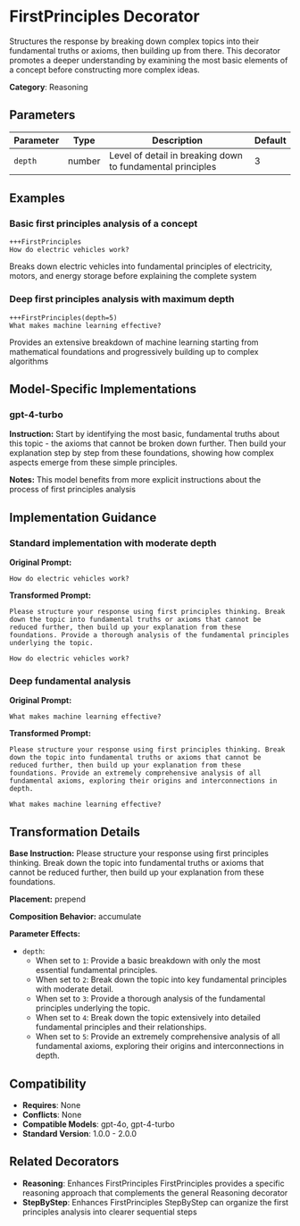 # FirstPrinciples Decorator

Structures the response by breaking down complex topics into their fundamental truths or axioms, then building up from there. This decorator promotes a deeper understanding by examining the most basic elements of a concept before constructing more complex ideas.

**Category**: Reasoning

## Parameters

| Parameter | Type | Description | Default |
|-----------|------|-------------|--------|
| `depth` | number | Level of detail in breaking down to fundamental principles | 3 |

## Examples

### Basic first principles analysis of a concept

```
+++FirstPrinciples
How do electric vehicles work?
```

Breaks down electric vehicles into fundamental principles of electricity, motors, and energy storage before explaining the complete system

### Deep first principles analysis with maximum depth

```
+++FirstPrinciples(depth=5)
What makes machine learning effective?
```

Provides an extensive breakdown of machine learning starting from mathematical foundations and progressively building up to complex algorithms

## Model-Specific Implementations

### gpt-4-turbo

**Instruction:** Start by identifying the most basic, fundamental truths about this topic - the axioms that cannot be broken down further. Then build your explanation step by step from these foundations, showing how complex aspects emerge from these simple principles.

**Notes:** This model benefits from more explicit instructions about the process of first principles analysis


## Implementation Guidance

### Standard implementation with moderate depth

**Original Prompt:**
```
How do electric vehicles work?
```

**Transformed Prompt:**
```
Please structure your response using first principles thinking. Break down the topic into fundamental truths or axioms that cannot be reduced further, then build up your explanation from these foundations. Provide a thorough analysis of the fundamental principles underlying the topic.

How do electric vehicles work?
```

### Deep fundamental analysis

**Original Prompt:**
```
What makes machine learning effective?
```

**Transformed Prompt:**
```
Please structure your response using first principles thinking. Break down the topic into fundamental truths or axioms that cannot be reduced further, then build up your explanation from these foundations. Provide an extremely comprehensive analysis of all fundamental axioms, exploring their origins and interconnections in depth.

What makes machine learning effective?
```

## Transformation Details

**Base Instruction:** Please structure your response using first principles thinking. Break down the topic into fundamental truths or axioms that cannot be reduced further, then build up your explanation from these foundations.

**Placement:** prepend

**Composition Behavior:** accumulate

**Parameter Effects:**

- `depth`:
  - When set to `1`: Provide a basic breakdown with only the most essential fundamental principles.
  - When set to `2`: Break down the topic into key fundamental principles with moderate detail.
  - When set to `3`: Provide a thorough analysis of the fundamental principles underlying the topic.
  - When set to `4`: Break down the topic extensively into detailed fundamental principles and their relationships.
  - When set to `5`: Provide an extremely comprehensive analysis of all fundamental axioms, exploring their origins and interconnections in depth.

## Compatibility

- **Requires**: None
- **Conflicts**: None
- **Compatible Models**: gpt-4o, gpt-4-turbo
- **Standard Version**: 1.0.0 - 2.0.0

## Related Decorators

- **Reasoning**: Enhances FirstPrinciples FirstPrinciples provides a specific reasoning approach that complements the general Reasoning decorator
- **StepByStep**: Enhances FirstPrinciples StepByStep can organize the first principles analysis into clearer sequential steps
